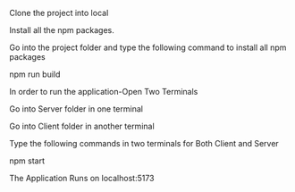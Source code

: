 Clone the project into local

Install all the npm packages.

Go into the project folder and type the following command to install all npm packages


npm run build


In order to run the application-Open Two Terminals

Go into Server folder in one terminal

Go into Client folder in another terminal

Type the following commands in two terminals for Both Client and Server


npm start


The Application Runs on localhost:5173
